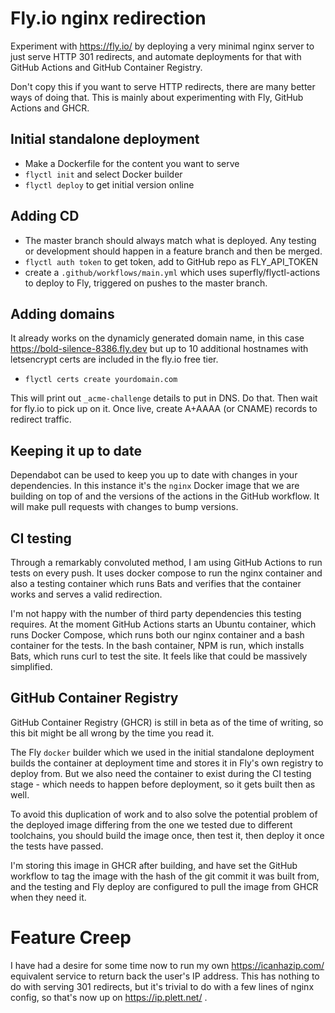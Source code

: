 # Fly.io nginx redirection

Experiment with https://fly.io/ by deploying a very minimal nginx server to just
serve HTTP 301 redirects, and automate deployments for that with GitHub Actions
and GitHub Container Registry.

Don't copy this if you want to serve HTTP redirects, there are many better ways
of doing that. This is mainly about experimenting with Fly, GitHub Actions and
GHCR.

## Initial standalone deployment

* Make a Dockerfile for the content you want to serve
* `flyctl init` and select Docker builder
* `flyctl deploy` to get initial version online

## Adding CD

* The master branch should always match what is deployed. Any testing or
  development should happen in a feature branch and then be merged.
* `flyctl auth token` to get token, add to GitHub repo as FLY_API_TOKEN
* create a `.github/workflows/main.yml` which uses superfly/flyctl-actions to
  deploy to Fly, triggered on pushes to the master branch.

## Adding domains

It already works on the dynamicly generated domain name, in this case
https://bold-silence-8386.fly.dev but up to 10 additional hostnames with
letsencrypt certs are included in the fly.io free tier.

* `flyctl certs create yourdomain.com`

This will print out `_acme-challenge` details to put in DNS. Do that. Then wait
for fly.io to pick up on it. Once live, create A+AAAA (or CNAME) records to
redirect traffic.

## Keeping it up to date

Dependabot can be used to keep you up to date with changes in your dependencies.
In this instance it's the `nginx` Docker image that we are building on top of
and the versions of the actions in the GitHub workflow. It will make pull
requests with changes to bump versions.

## CI testing

Through a remarkably convoluted method, I am using GitHub Actions to run tests
on every push. It uses docker compose to run the nginx container and also a
testing container which runs Bats and verifies that the container works and
serves a valid redirection.

I'm not happy with the number of third party dependencies this testing requires.
At the moment GitHub Actions starts an Ubuntu container, which runs Docker
Compose, which runs both our nginx container and a bash container for the tests.
In the bash container, NPM is run, which installs Bats, which runs curl to test
the site. It feels like that could be massively simplified.

## GitHub Container Registry

GitHub Container Registry (GHCR) is still in beta as of the time of writing, so
this bit might be all wrong by the time you read it.

The Fly `docker` builder which we used in the initial standalone deployment builds
the container at deployment time and stores it in Fly's own registry to deploy
from. But we also need the container to exist during the CI testing stage -
which needs to happen before deployment, so it gets built then as well.

To avoid this duplication of work and to also solve the potential problem of the
deployed image differing from the one we tested due to different toolchains, you
should build the image once, then test it, then deploy it once the tests have
passed.

I'm storing this image in GHCR after building, and have set the GitHub workflow
to tag the image with the hash of the git commit it was built from, and the
testing and Fly deploy are configured to pull the image from GHCR when they
need it.

# Feature Creep

I have had a desire for some time now to run my own https://icanhazip.com/
equivalent service to return back the user's IP address. This has nothing to do
with serving 301 redirects, but it's trivial to do with a few lines of nginx
config, so that's now up on https://ip.plett.net/ .
